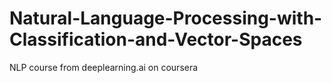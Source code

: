 # Natural-Language-Processing-with-Classification-and-Vector-Spaces
NLP course from deeplearning.ai on coursera
